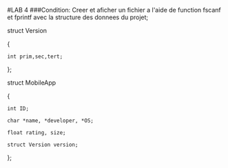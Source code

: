 #LAB 4
###Condition: 
Creer et aficher un fichier a l'aide de function fscanf et fprintf avec la structure des donnees du projet;

struct Version

{

    int prim,sec,tert;

};

struct MobileApp

{

    int ID;

    char *name, *developer, *OS;

    float rating, size;

    struct Version version;

};


